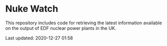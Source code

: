 # Nuke Watch

This repository includes code for retrieving the latest information available on the output of EDF nuclear power plants in the UK.

Last updated: 2020-12-27 01:58